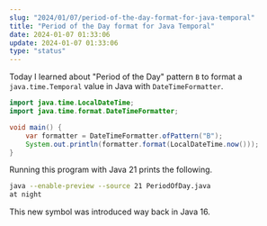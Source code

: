 ```yaml
---
slug: "2024/01/07/period-of-the-day-format-for-java-temporal"
title: "Period of the Day format for Java Temporal"
date: 2024-01-07 01:33:06
update: 2024-01-07 01:33:06
type: "status"
---
```


Today I learned about "Period of the Day" pattern `B` to format a `java.time.Temporal` value in Java with `DateTimeFormatter`.

```java {5}
import java.time.LocalDateTime;
import java.time.format.DateTimeFormatter;

void main() {
	var formatter = DateTimeFormatter.ofPattern("B");
	System.out.println(formatter.format(LocalDateTime.now()));
}
```

Running this program with Java 21 prints the following.

```sh prompt{1}
java --enable-preview --source 21 PeriodOfDay.java
at night
```

This new symbol was introduced way back in Java 16.
